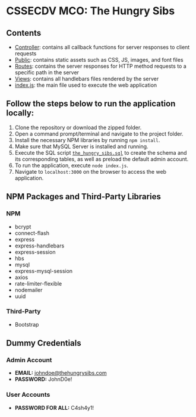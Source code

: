 # CSSECDV MCO: The Hungry Sibs
## Contents
- [Controller](https://github.com/alessgomez/CSSECDV-MCO/tree/main/controllers): contains all callback functions for server responses to client requests
- [Public](https://github.com/alessgomez/CSSECDV-MCO/tree/main/public): contains static assets such as CSS, JS, images, and font files
- [Routes](https://github.com/alessgomez/CSSECDV-MCO/tree/main/routes): contains the server responses for HTTP method requests to a specific path in the server
- [Views](https://github.com/alessgomez/CSSECDV-MCO/tree/main/views): contains all handlebars files rendered by the server
- [index.js](https://github.com/alessgomez/CSSECDV-MCO/blob/main/index.js): the main file used to execute the web application

## Follow the steps below to run the application locally:
1. Clone the repository or download the zipped folder.
2. Open a command prompt/terminal and navigate to the project folder.
4. Install the necessary NPM libraries by running `npm install`.
4. Make sure that MySQL Server is installed and running.
5. Execute the SQL script [`the_hungry_sibs.sql`](https://github.com/alessgomez/CSSECDV-MCO/blob/main/the_hungry_sibs.sql) to create the schema and its corresponding tables, as well as preload the default admin account.
6. To run the application, execute `node index.js`.
7. Navigate to `localhost:3000` on the browser to access the web application.

## NPM Packages and Third-Party Libraries
### NPM
- bcrypt
- connect-flash
- express
- express-handlebars
- express-session
- hbs
- mysql
- express-mysql-session
- axios
- rate-limiter-flexible
- nodemailer
- uuid
### Third-Party
- Bootstrap

## Dummy Credentials
### Admin Account
- **EMAIL:** johndoe@thehungrysibs.com
- **PASSWORD:** JohnD0e!
### User Accounts
- **PASSWORD FOR ALL:** C4sh4y1!
